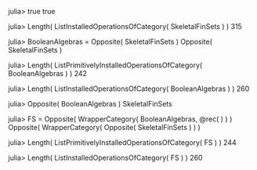 

julia> true
true

julia> Length( ListInstalledOperationsOfCategory( SkeletalFinSets ) )
315

julia> BooleanAlgebras = Opposite( SkeletalFinSets )
Opposite( SkeletalFinSets )

julia> Length( ListPrimitivelyInstalledOperationsOfCategory( BooleanAlgebras ) )
242

julia> Length( ListInstalledOperationsOfCategory( BooleanAlgebras ) )
260

julia> Opposite( BooleanAlgebras )
SkeletalFinSets

julia> FS = Opposite( WrapperCategory( BooleanAlgebras, @rec( ) ) )
Opposite( WrapperCategory( Opposite( SkeletalFinSets ) ) )

julia> Length( ListPrimitivelyInstalledOperationsOfCategory( FS ) )
244

julia> Length( ListInstalledOperationsOfCategory( FS ) )
260
